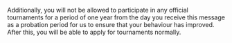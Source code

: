 
Additionally, you will not be allowed to participate in any official tournaments for a period of one year from the day you receive this message as a probation period for us to ensure that your behaviour has improved. After this, you will be able to apply for tournaments normally.